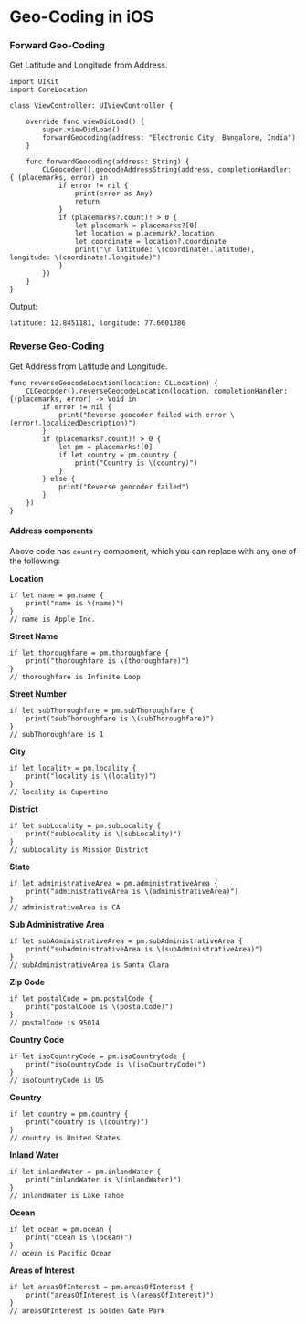 # Geo-Coding in iOS

### Forward Geo-Coding

Get Latitude and Longitude from Address.

```
import UIKit
import CoreLocation

class ViewController: UIViewController {

	override func viewDidLoad() {
        super.viewDidLoad()
        forwardGeocoding(address: "Electronic City, Bangalore, India")
    }
    
    func forwardGeocoding(address: String) {
        CLGeocoder().geocodeAddressString(address, completionHandler: { (placemarks, error) in
            if error != nil {
                print(error as Any)
                return
            }
            if (placemarks?.count)! > 0 {
                let placemark = placemarks?[0]
                let location = placemark?.location
                let coordinate = location?.coordinate
                print("\n latitude: \(coordinate!.latitude), longitude: \(coordinate!.longitude)")
            }
        })
    }
}
```

Output:

```
latitude: 12.8451181, longitude: 77.6601386
```

### Reverse Geo-Coding

Get Address from Latitude and Longitude.

```
func reverseGeocodeLocation(location: CLLocation) {
    CLGeocoder().reverseGeocodeLocation(location, completionHandler: {(placemarks, error) -> Void in
        if error != nil {
            print("Reverse geocoder failed with error \(error!.localizedDescription)")
        }
        if (placemarks?.count)! > 0 {
            let pm = placemarks![0]
            if let country = pm.country {
                print("Country is \(country)")
            }
        } else {
            print("Reverse geocoder failed")
        }
    })
}
```

#### Address components

Above code has ```country``` component, which you can replace with any one of the following:

**Location**

```
if let name = pm.name {
    print("name is \(name)")
}
// name is Apple Inc.
```

**Street Name**

```
if let thoroughfare = pm.thoroughfare {
    print("thoroughfare is \(thoroughfare)")
}
// thoroughfare is Infinite Loop
```

**Street Number**

```
if let subThoroughfare = pm.subThoroughfare {
    print("subThoroughfare is \(subThoroughfare)")
}
// subThoroughfare is 1
```

**City**

```
if let locality = pm.locality {
    print("locality is \(locality)")
}
// locality is Cupertino
```

**District**

```
if let subLocality = pm.subLocality {
    print("subLocality is \(subLocality)")
}
// subLocality is Mission District
```

**State**

```
if let administrativeArea = pm.administrativeArea {
    print("administrativeArea is \(administrativeArea)")
}
// administrativeArea is CA
```

**Sub Administrative Area**

```
if let subAdministrativeArea = pm.subAdministrativeArea {
    print("subAdministrativeArea is \(subAdministrativeArea)")
}
// subAdministrativeArea is Santa Clara
```

**Zip Code**

```
if let postalCode = pm.postalCode {
    print("postalCode is \(postalCode)")
}
// postalCode is 95014
```

**Country Code**

```
if let isoCountryCode = pm.isoCountryCode {
    print("isoCountryCode is \(isoCountryCode)")
}
// isoCountryCode is US
```

**Country**

```
if let country = pm.country {
    print("country is \(country)")
}
// country is United States
```

**Inland Water**

```
if let inlandWater = pm.inlandWater {
    print("inlandWater is \(inlandWater)")
}
// inlandWater is Lake Tahoe
```

**Ocean**

```
if let ocean = pm.ocean {
    print("ocean is \(ocean)")
}
// ocean is Pacific Ocean
```

**Areas of Interest**

```
if let areasOfInterest = pm.areasOfInterest {
    print("areasOfInterest is \(areasOfInterest)")
}
// areasOfInterest is Golden Gate Park
```